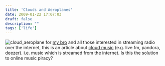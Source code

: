 ```yaml
---
title: 'Clouds and Aeroplanes'
date: 2009-01-22 17:07:03
draft: false
description: ""
tags: ['life']
---
```


![cloud_aeroplane](/shared/2009/01/cloud_aeroplane-300x205.jpg "cloud_aeroplane") for [my bro](http://www.rob-hudson.com/ "my bro's site") and all those interested in streaming radio over the internet, this is an article about [cloud music](http://www.guardian.co.uk/technology/2009/jan/22/digitalmusic-drm "cloud music (guardian.co.uk)") (e.g. live.fm, pandora, deezer). i.e. music which is streamed from the internet. Is this the solution to online music piracy?